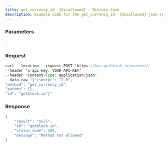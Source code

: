 ```yaml
---
title: get_currency_id  {disallowed} - Bitcoin Cash
description: Example code for the get_currency_id  {disallowed} json-rpc method. Сomplete guide on how to use get_currency_id  {disallowed} json-rpc in GetBlock.io Web3 documentation.
---
```


### Parameters


\-

### Request

``` java
curl --location --request POST 'https://bcn.getblock.io/mainnet/' 
--header 'x-api-key: YOUR-API-KEY' 
--header 'Content-Type: application/json' 
--data-raw '{"jsonrpc": "2.0",
"method": "get_currency_id",
"params": {},
"id": "getblock.io"}'
```

###  Response

``` java
{
    "result": "null",
    "id": "getblock.io",
    "status_code": 405,
    "message": "Method not allowed"
}
```

